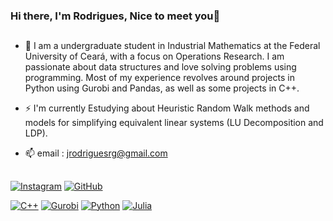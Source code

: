 ### Hi there, I'm Rodrigues, Nice to meet you👋



##

- 🔭 I am a undergraduate student in Industrial Mathematics at the Federal University of Ceará, with a focus on Operations Research. I am passionate about data structures and love solving problems using programming. Most of my experience revolves around projects in Python using Gurobi and Pandas, as well as some projects in C++.  



- ⚡ I'm currently Estudying about Heuristic Random Walk methods and models for simplifying equivalent linear systems (LU Decomposition and LDP).



- 📫 email : jrodriguesrg@gmail.com 

##

[![Instagram](https://img.shields.io/badge/-Instagram-E4405F?style=flat-square&logo=instagram&logoColor=white)](https://www.instagram.com/seu_usuario/)
[![GitHub](https://img.shields.io/badge/-GitHub-181717?style=flat-square&logo=github&logoColor=white)](https://github.com/jrodriguesrg)

[![C++](https://img.shields.io/badge/-C++-00599C?style=flat-square&logo=c%2B%2B&logoColor=white)]()
[![Gurobi](https://img.shields.io/badge/-Gurobi-56AA3A?style=flat-square&logo=gurobi&logoColor=white)]()
[![Python](https://img.shields.io/badge/-Python-3776AB?style=flat-square&logo=python&logoColor=white)]()
[![Julia](https://img.shields.io/badge/-Julia-9558B2?style=flat-square&logo=julia&logoColor=white)]()
